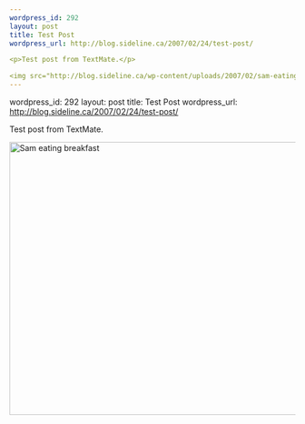 ```yaml
--- 
wordpress_id: 292
layout: post
title: Test Post
wordpress_url: http://blog.sideline.ca/2007/02/24/test-post/

<p>Test post from TextMate.</p>

<img src="http://blog.sideline.ca/wp-content/uploads/2007/02/sam-eating-breakfast.jpg" alt="Sam eating breakfast" height="480" width="640">
--- 
```

wordpress_id: 292
layout: post
title: Test Post
wordpress_url: http://blog.sideline.ca/2007/02/24/test-post/

<p>Test post from TextMate.</p>

<img src="http://blog.sideline.ca/wp-content/uploads/2007/02/sam-eating-breakfast.jpg" alt="Sam eating breakfast" height="480" width="640">
